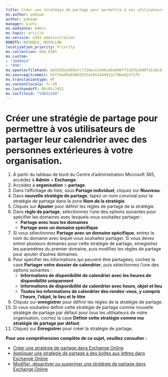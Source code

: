 ```yaml
---
title: Créer une stratégie de partage pour permettre à vos utilisateurs de partager leur calendrier avec des personnes extérieures à votre organisation.
ms.author: pebaum
author: pebaum
manager: scotv
ms.audience: Admin
ms.topic: article
ms.service: o365-administration
ROBOTS: NOINDEX, NOFOLLOW
localization_priority: Priority
ms.collection: Adm_O365
ms.custom:
- "3800014"
- "898"
ms.openlocfilehash: bd193dea999efc7720ece1d4614be090f733bfb24d8fa518c61ee23cca0063dc
ms.sourcegitcommit: b5f7da89a650d2915dc652449623c78be6247175
ms.translationtype: HT
ms.contentlocale: fr-FR
ms.lasthandoff: 08/05/2021
ms.locfileid: "54032268"
---
```

# <a name="create-a-sharing-policy-to-allow-your-users-to-share-their-calendar-with-people-outside-your-organization"></a>Créer une stratégie de partage pour permettre à vos utilisateurs de partager leur calendrier avec des personnes extérieures à votre organisation.

1. À partir du tableau de bord du Centre d’administration Microsoft 365, accédez à **Admin** > **Exchange**.
2. Accédez à **organisation** > **partage**.
3. Dans l’affichage de liste, sous **Partage individuel**, cliquez sur **Nouveau**.
4. Dans **nouvelle stratégie de partage**, tapez un nom convivial pour la stratégie de partage dans la zone **Nom de la stratégie**.
5. Cliquez sur **Ajouter**  pour définir les règles de partage de la stratégie.
6. Dans **règle de partage**, sélectionnez l’une des options suivantes pour spécifier les domaines avec lesquels vous souhaitez partager :
    - **Partage avec tous les domaines**
    - **Partage avec un domaine spécifique**
8. Si vous sélectionnez **Partage avec un domaine spécifique**, entrez le nom du domaine avec lequel vous souhaitez partager. Si vous devez entrer plusieurs domaines pour cette stratégie de partage, enregistrez les paramètres du premier domaine, puis modifiez les règles de partage pour ajouter d’autres domaines.
9. Pour spécifier les informations qui peuvent être partagées, cochez la case **Partager votre dossier de calendrier**, puis sélectionnez l’une des options suivantes :
    - **Informations de disponibilité de calendrier avec les heures de disponibilité uniquement**
    - **Informations de disponibilité de calendrier avec heure, objet et lieu**
    - **Toutes les informations de calendrier des rendez-vous, y compris l’heure, l’objet, le lieu et le titre**
11. Cliquez sur **enregistrer** pour définir les règles de la stratégie de partage.
12. Si vous souhaitez définir cette stratégie de partage comme nouvelle stratégie de partage par défaut pour tous les utilisateurs de votre organisation, cochez la case **Définir cette stratégie comme ma stratégie de partage par défaut**.
13. Cliquez sur **Enregistrer** pour créer la stratégie de partage.  

**Pour une compréhension complète de ce sujet, veuillez consulter :**

- [Créer une stratégie de partage dans Exchange Online](https://docs.microsoft.com/exchange/sharing/sharing-policies/create-a-sharing-policy)
- [Appliquer une stratégie de partage à des boîtes aux lettres dans Exchange Online](https://docs.microsoft.com/exchange/sharing/sharing-policies/apply-a-sharing-policy)
- [Modifier, désactiver ou supprimer une stratégie de partage dans Exchange Online](https://docs.microsoft.com/exchange/sharing/sharing-policies/modify-a-sharing-policy)